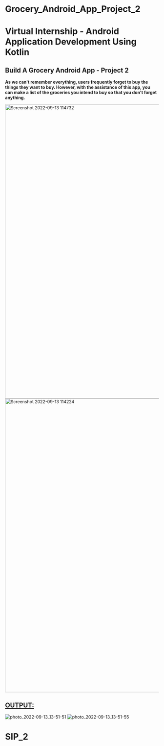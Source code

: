 # Grocery_Android_App_Project_2
<h1>Virtual Internship - Android Application Development Using Kotlin
</h1>
<h2>
Build A Grocery Android App - Project 2
</h2>
<p>

<b>As we can't remember everything, users frequently forget to buy the things they want to buy. However, with the assistance of this app, you can make a list of the groceries you intend to buy so that you don't forget anything.</b>
  
</p>
<img width="960" alt="Screenshot 2022-09-13 114732" src="https://user-images.githubusercontent.com/83489094/189833225-3fac3e67-4bce-40aa-80a1-0d0b30e65b53.png">
<img width="960" alt="Screenshot 2022-09-13 114224" src="https://user-images.githubusercontent.com/83489094/189833241-46a4de49-ec8f-40b9-85e1-d426aa034756.png">



<h2><b><u>OUTPUT:</b></u></h2>

![photo_2022-09-13_13-51-51](https://user-images.githubusercontent.com/83489094/189850503-3d5f6c16-ad6a-4cc4-a965-eb0ef2e8f925.jpg)
![photo_2022-09-13_13-51-55](https://user-images.githubusercontent.com/83489094/189850535-c992481d-9cb0-4fd9-bfa7-97cc79a535d2.jpg)

# SIP_2
